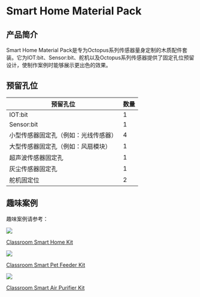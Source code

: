 ﻿---
sidebar_position: 6
sidebar_label: Smart Home Material Pack
---

# Smart Home Material Pack

## 产品简介

Smart Home Material Pack是专为Octopus系列传感器量身定制的木质配件套装。它为IOT:bit、Sensor:bit、舵机以及Octopus系列传感器提供了固定孔位预留设计，使制作案例时能够展示更出色的效果。

<!--![](https://wiki-media-ef.oss-cn-hongkong.aliyuncs.com/docs/microbit/interesting-case/smart-home-material-pack/images/smart-home-material-pack-01.png)-->

## 预留孔位

|预留孔位|数量|
|---|---|
|IOT:bit|1|
|Sensor:bit|1|
|小型传感器固定孔（例如：光线传感器）|4|
|大型传感器固定孔（例如：风扇模块）|1|
|超声波传感器固定孔|1|
|灰尘传感器固定孔|1|
|舵机固定位|2|

## 趣味案例

趣味案例请参考：

![](https://wiki-media-ef.oss-cn-hongkong.aliyuncs.com/docs/microbit/interesting-case/smart-home-material-pack/images/classroom-smart-home-kit.png)

[Classroom Smart Home Kit](http://wiki.elecfreaks.com/en/microbit/interesting-case/classroom-smart-home-kit/)

![](https://wiki-media-ef.oss-cn-hongkong.aliyuncs.com/docs/microbit/interesting-case/smart-home-material-pack/images/classroom-smart-pet-feeder-kit.png)

[Classroom Smart Pet Feeder Kit](http://wiki.elecfreaks.com/en/microbit/interesting-case/classroom-smart-pet-feeder-kit/smart-pet-feeder)

![](https://wiki-media-ef.oss-cn-hongkong.aliyuncs.com/docs/microbit/interesting-case/smart-home-material-pack/images/classroom-smart-air-purifier-kit.png)

[Classroom Smart Air Purifier Kit](http://wiki.elecfreaks.com/en/microbit/interesting-case/classroom-smart-air-purifier-kit/)
